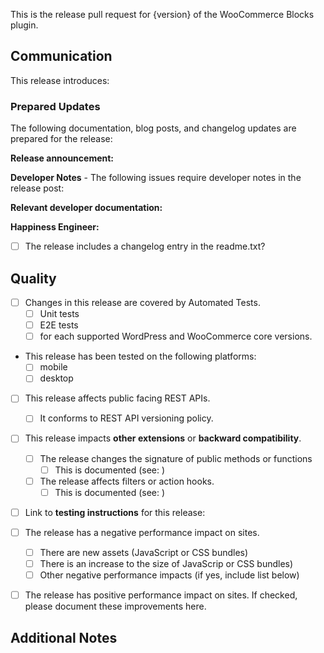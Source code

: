 This is the release pull request for {version} of the WooCommerce Blocks plugin.

## Communication

<!--
  This section is for any notes related to communicating the release.
  Please include any extra details with each item as needed.
-->

This release introduces:

<!--
In this section document an overview/summary of what this release includes. You can refer to
the changelog for more information
-->

### Prepared Updates

The following documentation, blog posts, and changelog updates are prepared for the release:

<!--
In this section you are highlighting all the public facing documentation that is related to the
release. Feel free to remove anything that doesn't apply for this release.
-->

**Release announcement:** <!-- Link to release announcement post on developer.woocommerce.com (published after release) -->

**Developer Notes** - The following issues require developer notes in the release post:

<!--
Issues or pulls needing a developer note are labelled with `status: needs-dev-note`. Review
those and list here as checklist items. You can have different engineers write the notes
(usually the engineer that did the changes) if needed, but they should be summarized and included in the release post.
-->


**Relevant developer documentation:** <!-- Link(s) to any developer documentation related to the release -->

**Happiness Engineer:** <!-- Link to any special instructions or helpful notes for HE related to this release -->

* [ ] The release includes a changelog entry in the readme.txt?


## Quality

<!--
  This section is for any notes related to quality around the release.
  Please include any extra details with each item as needed. This can include notes about
  Why something isn't checked or expanding info on your response to an item.
-->

* [ ] Changes in this release are covered by Automated Tests.
     <!--
      This section is for confirming that the release changeset is covered by automated tests. If not,
      please leave some details on why not and any relevant information indicating confidence without
      those tests.
      -->
     * [ ] Unit tests
     * [ ] E2E tests
     * [ ] for each supported WordPress and WooCommerce core versions.

* This release has been tested on the following platforms:
     * [ ] mobile
     * [ ] desktop

* [ ] This release affects public facing REST APIs.
    * [ ] It conforms to REST API versioning policy.

* [ ] This release impacts **other extensions** or **backward compatibility**.
    * [ ] The release changes the signature of public methods or functions
        * [ ] This is documented (see: <!-- Enter a link to the documentation here -->)
    * [ ] The release affects filters or action hooks.
        * [ ] This is documented (see: <!-- Enter a link to the documentation here -->)

* [ ] Link to **testing instructions** for this release: <!-- Enter a link to the testing instructions here -->

* [ ] The release has a negative performance impact on sites.
    * [ ] There are new assets (JavaScript or CSS bundles)
    * [ ] There is an increase to the size of JavaScrip or CSS bundles) <!-- please include rationale for this increase -->
    * [ ] Other negative performance impacts (if yes, include list below)

* [ ] The release has positive performance impact on sites. If checked, please document these improvements here.

## Additional Notes

<!--
  This section is for additional notes related to the release.
-->
